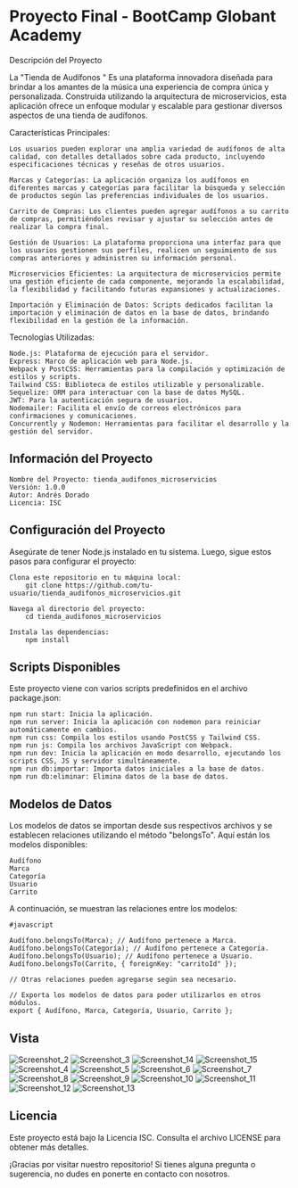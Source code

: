 # Proyecto Final - BootCamp Globant Academy

Descripción del Proyecto

La "Tienda de Audífonos " Es una plataforma innovadora diseñada para brindar a los amantes de la música una experiencia de compra única y personalizada. Construida utilizando la arquitectura de microservicios, esta aplicación ofrece un enfoque modular y escalable para gestionar diversos aspectos de una tienda de audífonos.

Características Principales:

    Los usuarios pueden explorar una amplia variedad de audífonos de alta calidad, con detalles detallados sobre cada producto, incluyendo especificaciones técnicas y reseñas de otros usuarios.

    Marcas y Categorías: La aplicación organiza los audífonos en diferentes marcas y categorías para facilitar la búsqueda y selección de productos según las preferencias individuales de los usuarios.

    Carrito de Compras: Los clientes pueden agregar audífonos a su carrito de compras, permitiéndoles revisar y ajustar su selección antes de realizar la compra final.

    Gestión de Usuarios: La plataforma proporciona una interfaz para que los usuarios gestionen sus perfiles, realicen un seguimiento de sus compras anteriores y administren su información personal.

    Microservicios Eficientes: La arquitectura de microservicios permite una gestión eficiente de cada componente, mejorando la escalabilidad, la flexibilidad y facilitando futuras expansiones y actualizaciones.

    Importación y Eliminación de Datos: Scripts dedicados facilitan la importación y eliminación de datos en la base de datos, brindando flexibilidad en la gestión de la información.

Tecnologías Utilizadas:

    Node.js: Plataforma de ejecución para el servidor.
    Express: Marco de aplicación web para Node.js.
    Webpack y PostCSS: Herramientas para la compilación y optimización de estilos y scripts.
    Tailwind CSS: Biblioteca de estilos utilizable y personalizable.
    Sequelize: ORM para interactuar con la base de datos MySQL.
    JWT: Para la autenticación segura de usuarios.
    Nodemailer: Facilita el envío de correos electrónicos para confirmaciones y comunicaciones.
    Concurrently y Nodemon: Herramientas para facilitar el desarrollo y la gestión del servidor.

## Información del Proyecto

    Nombre del Proyecto: tienda_audifonos_microservicios
    Versión: 1.0.0
    Autor: Andrés Dorado
    Licencia: ISC

## Configuración del Proyecto

Asegúrate de tener Node.js instalado en tu sistema. Luego, sigue estos pasos para configurar el proyecto:

    Clona este repositorio en tu máquina local: 
        git clone https://github.com/tu-usuario/tienda_audifonos_microservicios.git

    Navega al directorio del proyecto:
        cd tienda_audifonos_microservicios
    
    Instala las dependencias:
        npm install

## Scripts Disponibles

Este proyecto viene con varios scripts predefinidos en el archivo package.json:

    npm run start: Inicia la aplicación.
    npm run server: Inicia la aplicación con nodemon para reiniciar automáticamente en cambios.
    npm run css: Compila los estilos usando PostCSS y Tailwind CSS.
    npm run js: Compila los archivos JavaScript con Webpack.
    npm run dev: Inicia la aplicación en modo desarrollo, ejecutando los scripts CSS, JS y servidor simultáneamente.
    npm run db:importar: Importa datos iniciales a la base de datos.
    npm run db:eliminar: Elimina datos de la base de datos.

## Modelos de Datos

Los modelos de datos se importan desde sus respectivos archivos y se establecen relaciones utilizando el método "belongsTo". Aquí están los modelos disponibles:

    Audífono
    Marca
    Categoría
    Usuario
    Carrito

A continuación, se muestran las relaciones entre los modelos:

    #javascript
    
    Audífono.belongsTo(Marca); // Audífono pertenece a Marca.
    Audífono.belongsTo(Categoría); // Audífono pertenece a Categoría.
    Audífono.belongsTo(Usuario); // Audífono pertenece a Usuario.
    Audífono.belongsTo(Carrito, { foreignKey: "carritoId" });
    
    // Otras relaciones pueden agregarse según sea necesario.
    
    // Exporta los modelos de datos para poder utilizarlos en otros módulos.
    export { Audífono, Marca, Categoría, Usuario, Carrito };


## Vista

![Screenshot_2](https://github.com/Alonedevil8/Tienda_audifonos-Nodejs---Pug-Monolitica-/assets/6482729/a9d3b6c5-519f-4f84-8f49-f544cef2c519)
![Screenshot_3](https://github.com/Alonedevil8/Tienda_audifonos-Nodejs---Pug-Monolitica-/assets/6482729/0761199f-bd34-4a83-9429-1a5a56a9a2a5)
![Screenshot_14](https://github.com/Alonedevil8/Tienda_audifonos-Nodejs---Pug-Monolitica-/assets/6482729/51149f19-1bbb-4966-b025-9c49cf1a33f3)
![Screenshot_15](https://github.com/Alonedevil8/Tienda_audifonos-Nodejs---Pug-Monolitica-/assets/6482729/1e2d8080-4feb-4dbd-97c0-9bad15d189a8)
![Screenshot_4](https://github.com/Alonedevil8/Tienda_audifonos-Nodejs---Pug-Monolitica-/assets/6482729/94ab2ccd-6631-48d3-bcf7-03a9ad8e3016)
![Screenshot_5](https://github.com/Alonedevil8/Tienda_audifonos-Nodejs---Pug-Monolitica-/assets/6482729/183dc222-c64e-423b-b81d-13c0056840ed)
![Screenshot_6](https://github.com/Alonedevil8/Tienda_audifonos-Nodejs---Pug-Monolitica-/assets/6482729/b58f1dfe-57d1-4fdd-b6cb-01d5fd12f615)
![Screenshot_7](https://github.com/Alonedevil8/Tienda_audifonos-Nodejs---Pug-Monolitica-/assets/6482729/5ff1b409-1949-402e-bce7-355a22abedea)
![Screenshot_8](https://github.com/Alonedevil8/Tienda_audifonos-Nodejs---Pug-Monolitica-/assets/6482729/bca23323-0058-49fe-95eb-3a11abc2f5f9)
![Screenshot_9](https://github.com/Alonedevil8/Tienda_audifonos-Nodejs---Pug-Monolitica-/assets/6482729/ab0243d8-0f06-4c22-91ec-3f4a924a66ee)
![Screenshot_10](https://github.com/Alonedevil8/Tienda_audifonos-Nodejs---Pug-Monolitica-/assets/6482729/b07e9537-61bc-4199-bbeb-b0f314c9aac3)
![Screenshot_11](https://github.com/Alonedevil8/Tienda_audifonos-Nodejs---Pug-Monolitica-/assets/6482729/cc1fa484-929d-4403-adab-8dce28b08276)
![Screenshot_12](https://github.com/Alonedevil8/Tienda_audifonos-Nodejs---Pug-Monolitica-/assets/6482729/b2d45061-a5be-4a02-9ccc-2a4b66b881cc)
![Screenshot_13](https://github.com/Alonedevil8/Tienda_audifonos-Nodejs---Pug-Monolitica-/assets/6482729/481c8866-28d6-427f-b1bd-f470d5f24863)

## Licencia

Este proyecto está bajo la Licencia ISC. Consulta el archivo LICENSE para obtener más detalles.

¡Gracias por visitar nuestro repositorio! Si tienes alguna pregunta o sugerencia, no dudes en ponerte en contacto con nosotros.









